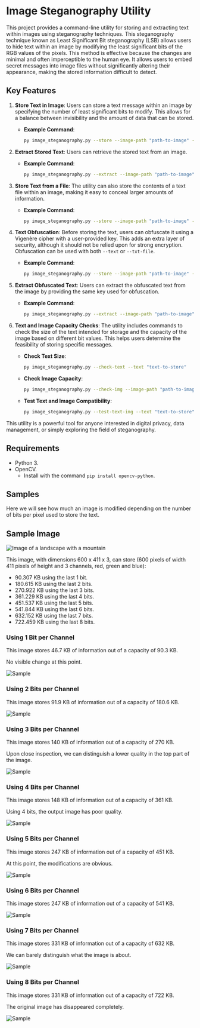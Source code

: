 # Image Steganography Utility

This project provides a command-line utility for storing and extracting text within images using steganography techniques. This steganography technique known as Least Significant Bit steganography (LSB) allows users to hide text within an image by modifying the least significant bits of the RGB values of the pixels. This method is effective because the changes are minimal and often imperceptible to the human eye. It allows users to embed secret messages into image files without significantly altering their appearance, making the stored information difficult to detect.

## Key Features

1. **Store Text in Image**: Users can store a text message within an image by specifying the number of least significant bits to modify. This allows for a balance between invisibility and the amount of data that can be stored.
   - **Example Command**: 
     ```bash
     py image_steganography.py --store --image-path "path-to-image" --text "text-to-store" --bits-to-change number-of-last-N-bits-to-use
     ```

2. **Extract Stored Text**: Users can retrieve the stored text from an image.
   - **Example Command**: 
     ```bash
     py image_steganography.py --extract --image-path "path-to-image"
     ```

3. **Store Text from a File**: The utility can also store the contents of a text file within an image, making it easy to conceal larger amounts of information.
   - **Example Command**: 
     ```bash
     py image_steganography.py --store --image-path "path-to-image" --txt-file "path-to-txt-file" --bits-to-change number-of-last-N-bits-to-use
     ```

4. **Text Obfuscation**: Before storing the text, users can obfuscate it using a Vigenère cipher with a user-provided key. This adds an extra layer of security, although it should not be relied upon for strong encryption. Obfuscation can be used with both `--text` or `--txt-file`.
   - **Example Command**: 
     ```bash
     py image_steganography.py --store --image-path "path-to-image" --text "text-to-store" --bits-to-change number-of-last-N-bits-to-use --obfuscate "key"
     ```

5. **Extract Obfuscated Text**: Users can extract the obfuscated text from the image by providing the same key used for obfuscation.
   - **Example Command**: 
     ```bash
     py image_steganography.py --extract --image-path "path-to-image" --desobfuscate "key"
     ```

6. **Text and Image Capacity Checks**: The utility includes commands to check the size of the text intended for storage and the capacity of the image based on different bit values. This helps users determine the feasibility of storing specific messages.
   - **Check Text Size**: 
     ```bash
     py image_steganography.py --check-text --text "text-to-store"
     ```
   - **Check Image Capacity**: 
     ```bash
     py image_steganography.py --check-img --image-path "path-to-image"
     ```
   - **Test Text and Image Compatibility**: 
     ```bash
     py image_steganography.py --test-text-img --text "text-to-store" --image-path "path-to-image"
     ```

This utility is a powerful tool for anyone interested in digital privacy, data management, or simply exploring the field of steganography.

## Requirements
  - Python 3.
  - OpenCV.
    - Install with the command `pip install opencv-python`.

## Samples
Here we will see how much an image is modified depending on the number of bits per pixel used to store the text.

## Sample Image
![Image of a landscape with a mountain](https://github.com/leandroesposito/image-steganography/blob/main/samples/0%20Original%20Tyler%20Lastovich%20Photo.jpeg)

This image, with dimensions 600 x 411 x 3, can store (600 pixels of width 411 pixels of height and 3 channels, red, green and blue):
   - 90.307 KB using the last 1 bit.
   - 180.615 KB using the last 2 bits.
   - 270.922 KB using the last 3 bits.
   - 361.229 KB using the last 4 bits.
   - 451.537 KB using the last 5 bits.
   - 541.844 KB using the last 6 bits.
   - 632.152 KB using the last 7 bits.
   - 722.459 KB using the last 8 bits.

### Using 1 Bit per Channel
This image stores 46.7 KB of information out of a capacity of 90.3 KB.

No visible change at this point.

![Sample](https://github.com/leandroesposito/image-steganography/blob/main/samples/1bit%2046.7%20KB%20of%20%2090.3%20KB.png)

### Using 2 Bits per Channel
This image stores 91.9 KB of information out of a capacity of 180.6 KB.

![Sample](https://github.com/leandroesposito/image-steganography/blob/main/samples/2bit%2091.9%20KB%20of%20180.6%20KB.png)

### Using 3 Bits per Channel
This image stores 140 KB of information out of a capacity of 270 KB.

Upon close inspection, we can distinguish a lower quality in the top part of the image.

![Sample](https://github.com/leandroesposito/image-steganography/blob/main/samples/3bit%20140%20KB%20of%20270%20KB.png)

### Using 4 Bits per Channel
This image stores 148 KB of information out of a capacity of 361 KB.

Using 4 bits, the output image has poor quality.

![Sample](https://github.com/leandroesposito/image-steganography/blob/main/samples/4bit%20148%20KB%20of%20361%20KB.png)

### Using 5 Bits per Channel
This image stores 247 KB of information out of a capacity of 451 KB.

At this point, the modifications are obvious.

![Sample](https://github.com/leandroesposito/image-steganography/blob/main/samples/5bit%20247%20KB%20of%20451%20KB.png)

### Using 6 Bits per Channel
This image stores 247 KB of information out of a capacity of 541 KB.

![Sample](https://github.com/leandroesposito/image-steganography/blob/main/samples/6bit%20247%20KB%20of%20541.8%20KB.png)

### Using 7 Bits per Channel
This image stores 331 KB of information out of a capacity of 632 KB.

We can barely distinguish what the image is about.

![Sample](https://github.com/leandroesposito/image-steganography/blob/main/samples/7bit%20331%20KB%20of%20632%20KB.png)

### Using 8 Bits per Channel
This image stores 331 KB of information out of a capacity of 722 KB.

The original image has disappeared completely.

![Sample](https://github.com/leandroesposito/image-steganography/blob/main/samples/8bit%20331%20KB%20of%20722%20KB.png)
